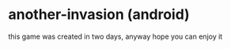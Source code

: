 another-invasion (android)
================

this game was created in two days, anyway hope you can enjoy it
